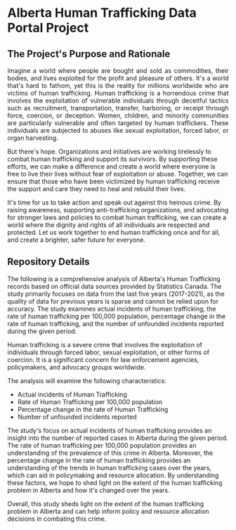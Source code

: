 # Alberta Human Trafficking Data Portal Project

##  The Project's Purpose and Rationale
<p align="justify"> Imagine a world where people are bought and sold as commodities, their bodies, and lives exploited for the profit and pleasure of others. It's a world that's hard to fathom, yet this is the reality for millions worldwide who are victims of human trafficking. Human trafficking is a horrendous crime that involves the exploitation of vulnerable individuals through deceitful tactics such as recruitment, transportation, transfer, harboring, or receipt through force, coercion, or deception. Women, children, and minority communities are particularly vulnerable and often targeted by human traffickers. These individuals are subjected to abuses like sexual exploitation, forced labor, or organ harvesting. 

But there's hope. Organizations and initiatives are working tirelessly to combat human trafficking and support its survivors. By supporting these efforts, we can make a difference and create a world where everyone is free to live their lives without fear of exploitation or abuse. Together, we can ensure that those who have been victimized by human trafficking receive the support and care they need to heal and rebuild their lives.

It's time for us to take action and speak out against this heinous crime. By raising awareness, supporting anti-trafficking organizations, and advocating for stronger laws and policies to combat human trafficking, we can create a world where the dignity and rights of all individuals are respected and protected. Let us work together to end human trafficking once and for all, and create a brighter, safer future for everyone.


##  Repository Details

The following is a comprehensive analysis of Alberta's Human Trafficking records based on official data sources provided by Statistics Canada. The study primarily focuses on data from the last five years (2017-2021), as the quality of data for previous years is sparse and cannot be relied upon for accuracy. The study examines actual incidents of human trafficking, the rate of human trafficking per 100,000 population, percentage change in the rate of human trafficking, and the number of unfounded incidents reported during the given period.

Human trafficking is a severe crime that involves the exploitation of individuals through forced labor, sexual exploitation, or other forms of coercion. It is a significant concern for law enforcement agencies, policymakers, and advocacy groups worldwide.

The analysis will examine the following characteristics: 

* Actual incidents of Human Trafficking 
* Rate of Human Trafficking  per 100,000 population
* Percentage change in the rate of Human Trafficking 
* Number of unfounded incidents reported

The study's focus on actual incidents of human trafficking provides an insight into the number of reported cases in Alberta during the given period. The rate of human trafficking per 100,000 population provides an understanding of the prevalence of this crime in Alberta. Moreover, the percentage change in the rate of human trafficking provides an understanding of the trends in human trafficking cases over the years, which can aid in policymaking and resource allocation. By understanding these factors, we hope to shed light on the extent of the human trafficking problem in Alberta and how it's changed over the years.

Overall, this study sheds light on the extent of the human trafficking problem in Alberta and can help inform policy and resource allocation decisions in combating this crime.

</p>
